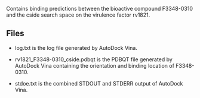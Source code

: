 Contains binding predictions between the bioactive compound F3348-0310 and the cside search space on the virulence factor rv1821.

## Files

- log.txt is the log file generated by AutoDock Vina.

- rv1821_F3348-0310_cside.pdbqt is the PDBQT file generated by AutoDock Vina containing the orientation and binding location of F3348-0310.

- stdoe.txt is the combined STDOUT and STDERR output of AutoDock Vina.

